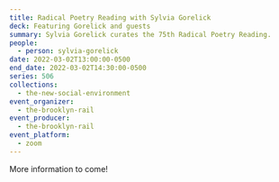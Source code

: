 ```yaml
---
title: Radical Poetry Reading with Sylvia Gorelick
deck: Featuring Gorelick and guests
summary: Sylvia Gorelick curates the 75th Radical Poetry Reading.
people:
  - person: sylvia-gorelick
date: 2022-03-02T13:00:00-0500
end_date: 2022-03-02T14:30:00-0500
series: 506
collections:
  - the-new-social-environment
event_organizer:
  - the-brooklyn-rail
event_producer:
  - the-brooklyn-rail
event_platform:
  - zoom
---
```

More information to come!